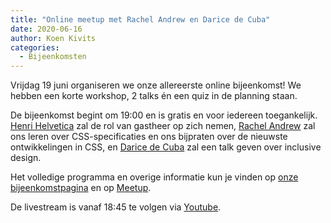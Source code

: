 ```yaml
---
title: "Online meetup met Rachel Andrew en Darice de Cuba"
date: 2020-06-16
author: Koen Kivits
categories: 
  - Bijeenkomsten
---
```

Vrijdag 19 juni organiseren we onze allereerste online bijeenkomst! We hebben een korte workshop, 2 talks én een quiz in de planning staan.

De bijeenkomst begint om 19:00 en is gratis en voor iedereen toegankelijk. [Henri Helvetica](https://twitter.com/HenriHelvetica) zal de rol van gastheer op zich nemen, [Rachel Andrew](https://twitter.com/rachelandrew]) zal ons leren over CSS-specificaties en ons bijpraten over de nieuwste ontwikkelingen in CSS, en [Darice de Cuba](https://darice.org) zal een talk geven over inclusive design.

Het volledige programma en overige informatie kun je vinden op [onze bijeenkomstpagina](/nl/activiteiten/2020/online-meetup) en op [Meetup](https://www.meetup.com/Fronteers-NL/events/271326914/).

De livestream is vanaf 18:45 te volgen via [Youtube](https://www.youtube.com/watch?v=N2tvZ4P44jY).
